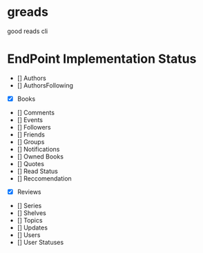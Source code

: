 # greads
good reads cli

# EndPoint Implementation Status
- [] Authors
- [] AuthorsFollowing
- [x] Books
- [] Comments
- [] Events
- [] Followers
- [] Friends
- [] Groups
- [] Notifications
- [] Owned Books
- [] Quotes
- [] Read Status
- [] Reccomendation
- [x] Reviews
- [] Series
- [] Shelves
- [] Topics
- [] Updates
- [] Users
- [] User Statuses

